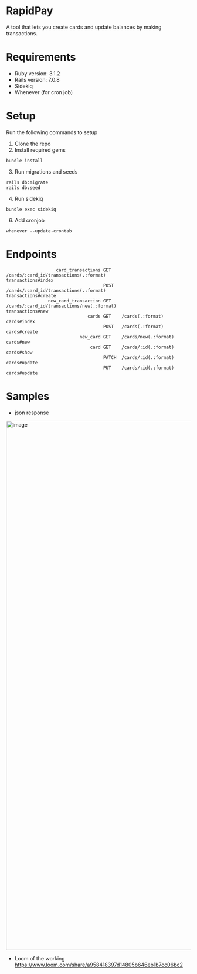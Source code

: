 # RapidPay

A tool that lets you create cards and update balances by making transactions.

# Requirements

* Ruby version: 3.1.2
* Rails version: 7.0.8
* Sidekiq
* Whenever (for cron job)

# Setup

Run the following commands to setup
1. Clone the repo
2. Install required gems 
```
bundle install
```
3. Run migrations and seeds
```
rails db:migrate
rails db:seed
```
4. Run sidekiq
```
bundle exec sidekiq
```
6. Add cronjob
```
whenever --update-crontab
```

# Endpoints
                       card_transactions GET    /cards/:card_id/transactions(.:format)                                                            transactions#index
                                         POST   /cards/:card_id/transactions(.:format)                                                            transactions#create
                    new_card_transaction GET    /cards/:card_id/transactions/new(.:format)                                                        transactions#new
                                   cards GET    /cards(.:format)                                                                                  cards#index
                                         POST   /cards(.:format)                                                                                  cards#create
                                new_card GET    /cards/new(.:format)                                                                              cards#new
                                    card GET    /cards/:id(.:format)                                                                              cards#show
                                         PATCH  /cards/:id(.:format)                                                                              cards#update
                                         PUT    /cards/:id(.:format)                                                                              cards#update
# Samples
* json response
<img width="1439" alt="image" src="https://github.com/umeWaheed/rapidPay/assets/22251762/ed2826e8-9592-47bd-a77f-fde384a03bb9">

* Loom of the working
https://www.loom.com/share/a958418397d14805b646eb1b7cc06bc2
